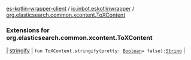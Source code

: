 [es-kotlin-wrapper-client](../../index.md) / [io.inbot.eskotlinwrapper](../index.md) / [org.elasticsearch.common.xcontent.ToXContent](./index.md)

### Extensions for org.elasticsearch.common.xcontent.ToXContent

| [stringify](stringify.md) | `fun ToXContent.stringify(pretty: `[`Boolean`](https://kotlinlang.org/api/latest/jvm/stdlib/kotlin/-boolean/index.html)` = false): `[`String`](https://kotlinlang.org/api/latest/jvm/stdlib/kotlin/-string/index.html) |

